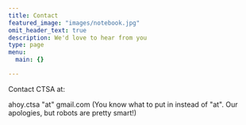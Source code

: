 ```yaml
---
title: Contact
featured_image: "images/notebook.jpg"
omit_header_text: true
description: We'd love to hear from you
type: page
menu:
  main: {}

---
```



Contact CTSA at:

ahoy.ctsa "at" gmail.com (You know what to put in instead of "at".
Our apologies, but robots are pretty smart!)

